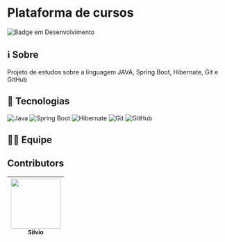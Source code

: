 # Plataforma de cursos
![Badge em Desenvolvimento](http://img.shields.io/static/v1?label=STATUS&message=EM%20DESENVOLVIMENTO&color=GREEN&style=for-the-badge)

## ℹ️ Sobre
Projeto de estudos sobre a linguagem JAVA, Spring Boot, Hibernate, Git e GitHub
## 🚀 Tecnologias
![Java](https://img.shields.io/badge/Java-ED8B00?style=for-the-badge&logo=java&logoColor=white)
![Spring Boot](https://img.shields.io/badge/Spring_Boot-6DB33F?style=for-the-badge&logo=spring-boot&logoColor=white)
![Hibernate](https://img.shields.io/badge/Hibernate-59666C?style=for-the-badge&logo=hibernate&logoColor=white)
![Git](https://img.shields.io/badge/Git-F05032?style=for-the-badge&logo=git&logoColor=white)
![GitHub](https://img.shields.io/badge/GitHub-181717?style=for-the-badge&logo=github&logoColor=white)

## 🧑‍💻 Equipe
## Contributors
| [<img loading="lazy" src="https://avatars.githubusercontent.com/u/26281840?v=4" width=115><br><sub>Silvio</sub>](https://github.com/silviosnjr) | 
| :---: |
